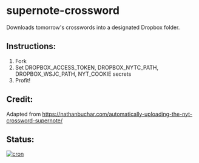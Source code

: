 # supernote-crossword
Downloads tomorrow's crosswords into a designated Dropbox folder.

## Instructions:
1. Fork
2. Set DROPBOX_ACCESS_TOKEN, DROPBOX_NYTC_PATH, DROPBOX_WSJC_PATH, NYT_COOKIE secrets
3. Profit!

## Credit:
Adapted from https://nathanbuchar.com/automatically-uploading-the-nyt-crossword-supernote/

## Status:
[![cron](https://github.com/lilianaweimer/supernote-crossword/actions/workflows/cron.yml/badge.svg)](https://github.com/lilianaweimer/supernote-crossword/actions/workflows/cron.yml)
